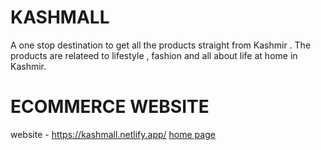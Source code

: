 # KASHMALL
A one stop destination to get all the products straight from Kashmir . The products are relateed to lifestyle , fashion and all about life at home in Kashmir. 
# ECOMMERCE WEBSITE
website - https://kashmall.netlify.app/
[home page](https://github.com/ritikarkl/KASHMALL/blob/main/Screenshot%20(72).png)

